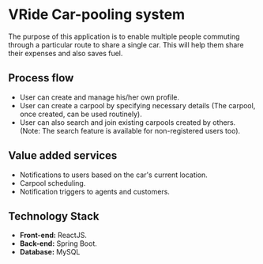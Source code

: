 # VRide Car-pooling system
The purpose of this application is to enable multiple people commuting through a particular route to share a single car.
This will help them share their expenses and also saves fuel. 

## Process flow

- User can create and manage his/her own profile. 
- User can create a carpool by specifying necessary details (The carpool, once created, can be used routinely).
- User can also search and join existing carpools created by others. (Note: The search feature is available for non-registered users too).

## Value added services

- Notifications to users based on the car's current location. 
- Carpool scheduling. 
- Notification triggers to agents and customers.

## Technology Stack
- **Front-end:** ReactJS.
- **Back-end:** Spring Boot.
- **Database:** MySQL


